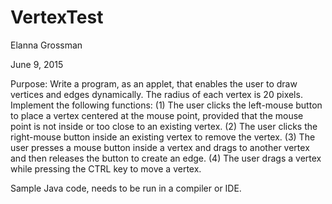 # VertexTest
Elanna Grossman

June 9, 2015

Purpose:
Write a program, as an applet, that enables the user to draw vertices and edges dynamically. The radius of each vertex is 20 pixels. Implement the following functions: (1) The user clicks the left-mouse button to place a vertex centered at the mouse point, provided that the mouse point is not inside or too close to an existing vertex. (2) The user clicks the right-mouse button inside an existing vertex to remove the vertex. (3) The user presses a mouse button inside a vertex and drags to another vertex and then releases the button to create an edge. (4) The user drags a vertex while pressing the CTRL key to move a vertex.

Sample Java code, needs to be run in a compiler or IDE.
